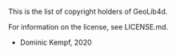 This is the list of copyright holders of GeoLib4d.

For information on the license, see LICENSE.md.


* Dominic Kempf, 2020

